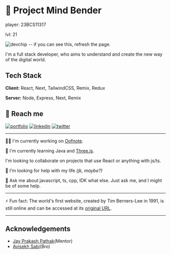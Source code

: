 # 🚀 Project Mind Bender

player: 23BCS11317

lvl: 21

![devchip -- if you can see this, refresh the page.](https://devchip.vercel.app/api/profile/mind0bender)

<!-- > Image will be fixed soon. I'm working on it. -->

I'm a full stack developer, who aims to understand and create the new way of the digital world.

## Tech Stack

**Client:** React, Next, TailwindCSS, Remix, Redux

**Server:** Node, Express, Next, Remix

## 🔗 Reach me

[![portfolio](https://img.shields.io/badge/my_portfolio-000?style=for-the-badge&logo=ko-fi&logoColor=white)](https://mind0bender.vercel.app/)
[![linkedin](https://img.shields.io/badge/linkedin-0A66C2?style=for-the-badge&logo=linkedin&logoColor=white)](https://www.linkedin.com/in/mind0bender/)
[![twitter](https://img.shields.io/badge/twitter-1DA1F2?style=for-the-badge&logo=twitter&logoColor=white)](https://twitter.com/mind0bender/)

---

👩‍💻 I'm currently working on [Oofnote](https://oofnote.vercel.app/).

🧠 I'm currently learning Java and [Three.js](https://threejs.org/).

I'm looking to collaborate on projects that use React or anything with js/ts.

🤔 I'm looking for help with my life _(jk, maybe?)_

💬 Ask me about javascript, ts, cpp, IDK what else. Just ask me, and I might be of some help.

---

⚡️ Fun fact: The world's first website, created by Tim Berners-Lee in 1991, is still online and can be accessed at its [original URL](http://info.cern.ch/hypertext/WWW/TheProject.html).

---

## Acknowledgements

- [Jay Prakash Pathak](https://github.com/devjayprakash)(Mentor)
- [Avisekh Sabi](https://github.com/avisekh3110)(Bro)
